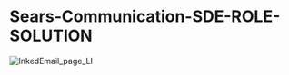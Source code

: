 # Sears-Communication-SDE-ROLE-SOLUTION

![InkedEmail_page_LI](https://user-images.githubusercontent.com/61516051/121768914-7558be00-cb7e-11eb-8522-f439fe446075.jpg)
